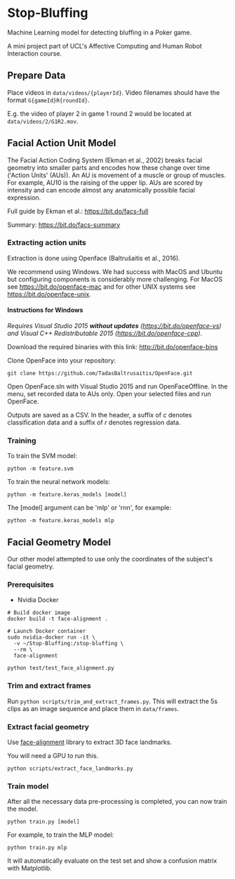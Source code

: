 # Stop-Bluffing

Machine Learning model for detecting bluffing in a Poker game.

A mini project part of UCL's Affective Computing and Human Robot Interaction course. 

## Prepare Data

Place videos in `data/videos/{playerId}`. Video filenames should have the format `G{gameId}R{roundId}`.

E.g. the video of player 2 in game 1 round 2 would be located at `data/videos/2/G1R2.mov`.

## Facial Action Unit Model

The Facial Action Coding System (Ekman et al., 2002) breaks facial geometry into smaller parts and encodes how these change over time ('Action Units' (AUs)).
An AU is movement of a muscle or group of muscles. For example, AU10 is the raising of the upper lip.
AUs are scored by intensity and can encode almost any anatomically possible facial expression.

Full guide by Ekman et al.: https://bit.do/facs-full

Summary: https://bit.do/facs-summary

### Extracting action units

Extraction is done using Openface (Baltrušaitis et al., 2016).

We recommend using Windows. We had success with MacOS and Ubuntu but configuring components is considerably more challenging.
For MacOS see https://bit.do/openface-mac and for other UNIX systems see https://bit.do/openface-unix.

#### Instructions for Windows

*Requires Visual Studio 2015 **without updates** (https://bit.do/openface-vs) and Visual C++ Redistributable 2015 (https://bit.do/openface-cpp).*

Download the required binaries with this link: http://bit.do/openface-bins

Clone OpenFace into your repository:
```
git clone https://github.com/TadasBaltrusaitis/OpenFace.git
```

Open OpenFace.sln with Visual Studio 2015 and run OpenFaceOffline.
In the menu, set recorded data to AUs only.
Open your selected files and run OpenFace.

Outputs are saved as a CSV.
In the header, a suffix of *c* denotes classification data and a suffix of *r* denotes regression data.

### Training

To train the SVM model:
```
python -m feature.svm
```

To train the neural network models:
```
python -m feature.keras_models [model]
```

The [model] argument can be 'mlp' or 'rnn', for example:
```
python -m feature.keras_models mlp
```

## Facial Geometry Model

Our other model attempted to use only the coordinates of the subject's facial geometry.

### Prerequisites

* Nvidia Docker

```
# Build docker image
docker build -t face-alignment .

# Launch Docker container
sudo nvidia-docker run -it \
  -v ~/Stop-Bluffing:/stop-bluffing \
  --rm \
  face-alignment

python test/test_face_alignment.py
```

### Trim and extract frames

Run `python scripts/trim_and_extract_frames.py`. This will extract the 5s clips as an image sequence and place them in `data/frames`.

### Extract facial geometry

Use [face-alignment](https://github.com/1adrianb/face-alignment) library to extract 3D face landmarks.

You will need a GPU to run this. 

```
python scripts/extract_face_landmarks.py
```

### Train model

After all the necessary data pre-processing is completed, you can now train the model.

```
python train.py [model]
```

For example, to train the MLP model:

```
python train.py mlp
```

It will automatically evaluate on the test set and show a confusion matrix with Matplotlib.
